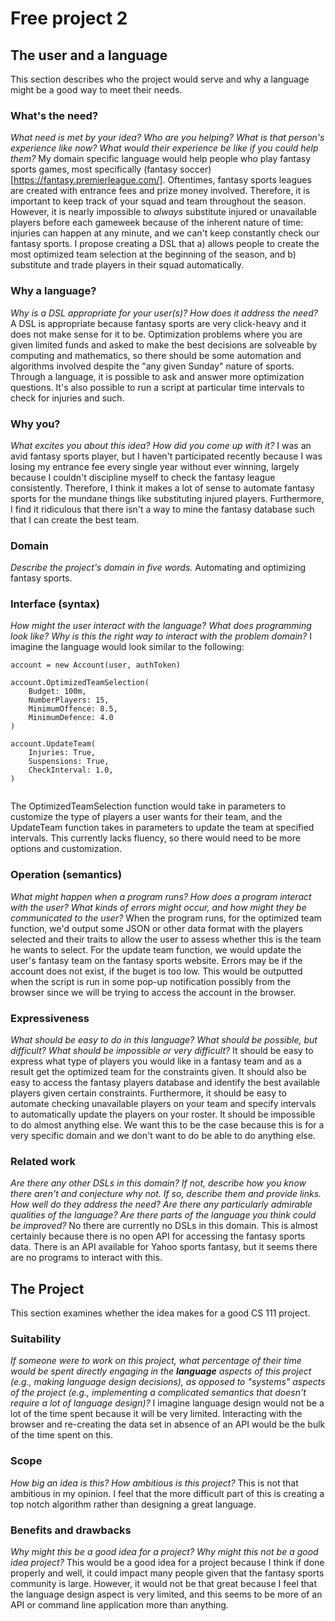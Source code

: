 # Free project 2


## The user and a language
This section describes who the project would serve and why a language might be a
good way to meet their needs.


### What's the need?
_What need is met by your idea? Who are you helping? What is that person's
experience like now? What would their experience be like if you could help 
them?_
My domain specific language would help people who play fantasy sports games,
most specifically (fantasy soccer)[https://fantasy.premierleague.com/].
Oftentimes, fantasy sports leagues are created with entrance fees and prize 
money involved. Therefore, it is important to keep track of your squad and team
throughout the season. However, it is nearly impossible to _always_ substitute
injured or unavailable players before each gameweek because of the inherent
nature of time: injuries can happen at any minute, and we can't keep constantly
check our fantasy sports. I propose creating a DSL that a) allows people to 
create the most optimized team selection at the beginning of the season, and b)
substitute and trade players in their squad automatically.

### Why a language?
_Why is a DSL appropriate for your user(s)? How does it address the need?_
A DSL is appropriate because fantasy sports are very click-heavy and it does
not make sense for it to be. Optimization problems where you are given limited
funds and asked to make the best decisions are solveable by computing and
mathematics, so there should be some automation and algorithms involved despite
the "any given Sunday" nature of sports. Through a language, it is
possible to ask and answer more optimization questions. It's also possible to
run a script at particular time intervals to check for injuries and such.

### Why you?
_What excites you about this idea? How did you come up with it?_
I was an avid fantasy sports player, but I haven't participated recently
because I was losing my entrance fee every single year without ever winning,
largely because I couldn't discipline myself to check the fantasy league
consistently. Therefore, I think it makes a lot of sense to automate fantasy
sports for the mundane things like substituting injured players. Furthermore, I
find it ridiculous that there isn't a way to mine the fantasy database such that
I can create the best team.

### Domain
_Describe the project's domain in five words._
Automating and optimizing fantasy sports. 

### Interface (syntax)
_How might the user interact with the language? What does programming look 
like? Why is this the right way to interact with the problem domain?_ 
I imagine the language would look similar to the following: 
```
account = new Account(user, authToken)

account.OptimizedTeamSelection(
	Budget: 100m, 
	NumberPlayers: 15,
	MinimumOffence: 8.5,
	MinimumDefence: 4.0
)

account.UpdateTeam(
	Injuries: True,
	Suspensions: True,
	CheckInterval: 1.0,
)


```

The OptimizedTeamSelection function would take in parameters to customize
the type of players a user wants for their team, and the UpdateTeam function
takes in parameters to update the team at specified intervals. This currently
lacks fluency, so there would need to be more options and customization.

### Operation (semantics)
_What might happen when a program runs? How does a program interact with the
user? What kinds of errors might occur, and how might they be communicated to
the user?_
When the program runs, for the optimized team function, we'd output some JSON or
other data format with the players selected and their traits to allow the user
to assess whether this is the team he wants to select. For the update team
function, we would update the user's fantasy team on the fantasy
sports website.  Errors may be if the account does not exist, if the buget is
too low. This would be outputted when the script is run in some pop-up
notification possibly from the browser since we will be trying to access the 
account in the browser. 


### Expressiveness
_What should be easy to do in this language? What should be possible, but
difficult? What should be impossible or very difficult?_
It should be easy to express what type of players you would like in a fantasy
team and as a result get the optimized team for the constraints given. It should
also be easy to access the fantasy players database and identify the best
available players given certain constraints. Furthermore, it should be easy to
automate checking unavailable players on your team and specify intervals
to automatically update the players on your roster. It should be impossible to
do almost anything else. We want this to be the case because this is for a very
specific domain and we don't want to do be able to do anything else.

### Related work
_Are there any other DSLs in this domain? If not, describe how you know there
aren't and conjecture why not. If so, describe them and provide links. How well 
do they address the need? Are there any particularly admirable qualities of the
language? Are there parts of the language you think could be improved?_
No there are currently no DSLs in this domain. This is almost certainly because
there is no open API for accessing the fantasy sports data. There is an API
available for Yahoo sports fantasy, but it seems there are no programs to interact
with this. 

## The Project
This section examines whether the idea makes for a good CS 111 project.


### Suitability
_If someone were to work on this project, what percentage of their time would be
spent directly engaging in the **language** aspects of this project (e.g.,
making language design decisions), as opposed to "systems" aspects of the
project (e.g., implementing a complicated semantics that doesn't require a lot
of language design)?_
I imagine language design would not be a lot of the time spent because it will
be very limited.  Interacting with the browser and re-creating the data set in
absence of an API would be the bulk of the time spent on this.

### Scope
_How big an idea is this? How ambitious is this project?_
This is not that ambitious in my opinion. I feel that the more difficult part of
this is creating a top notch algorithm rather than designing a great language.

### Benefits and drawbacks
_Why might this be a good idea for a project? Why might this not be a good idea 
project?_
This would be a good idea for a project because I think if done properly and
well, it could impact many people given that the fantasy sports community is 
large.  However, it would not be that great because I feel that the language 
design aspect is very limited, and this seems to be more of an API or 
command line application more than anything.
